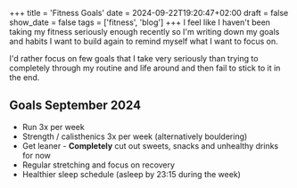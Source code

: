 +++
title = 'Fitness Goals'
date = 2024-09-22T19:20:47+02:00
draft = false
show_date = false
tags = ['fitness', 'blog']
+++
I feel like I haven't been taking my fitness seriously enough recently so I'm writing down my goals and habits I want to build again to remind myself what I want to focus on.

I'd rather focus on few goals that I take very seriously than trying to completely through my routine and life around and then fail to stick to it in the end.

## Goals September 2024

- Run 3x per week
- Strength / calisthenics 3x per week (alternatively bouldering)
- Get leaner - **Completely** cut out sweets, snacks and unhealthy drinks for now
- Regular stretching and focus on recovery
- Healthier sleep schedule (asleep by 23:15 during the week)

